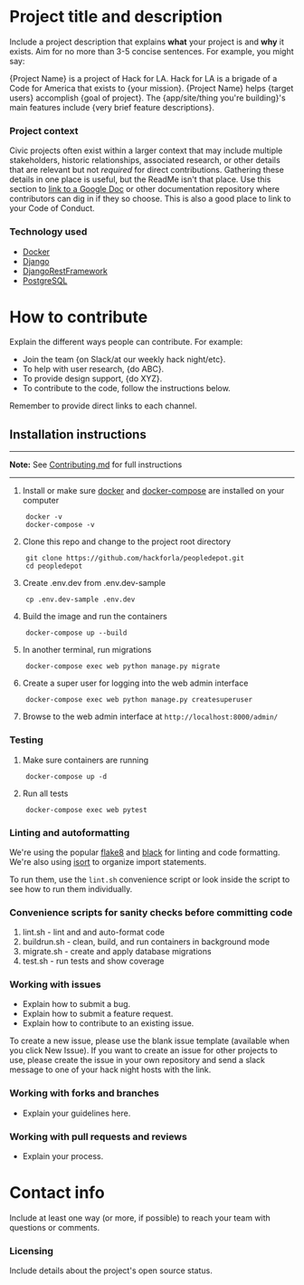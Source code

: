 # Project title and description

Include a project description that explains **what** your project is and **why** it exists. Aim for no more than 3-5 concise sentences. For example, you might say:

{Project Name} is a project of Hack for LA. Hack for LA is a brigade of a Code for America that exists to {your mission}. {Project Name} helps {target users} accomplish {goal of project}. The {app/site/thing you're building}'s main features include {very brief feature descriptions}.

### Project context

Civic projects often exist within a larger context that may include multiple stakeholders, historic relationships, associated research, or other details that are relevant but not *required* for direct contributions. Gathering these details in one place is useful, but the ReadMe isn't that place. Use this section to [link to a Google Doc](#) or other documentation repository where contributors can dig in if they so choose. This is also a good place to link to your Code of Conduct.

### Technology used

- [Docker][docker-docs]
- [Django][django-docs]
- [DjangoRestFramework][drf-docs]
- [PostgreSQL][postgres-docs]

# How to contribute

Explain the different ways people can contribute. For example:

- Join the team {on Slack/at our weekly hack night/etc}.
- To help with user research, {do ABC}.
- To provide design support, {do XYZ}.
- To contribute to the code, follow the instructions below.

Remember to provide direct links to each channel.

## Installation instructions

---

**Note:** See [Contributing.md][contributing] for full instructions

---

1. Install or make sure [docker][docker-install] and [docker-compose][docker-compose-install] are installed on your computer

```
    docker -v
    docker-compose -v
```

2. Clone this repo and change to the project root directory

```
    git clone https://github.com/hackforla/peopledepot.git
    cd peopledepot
```

3. Create .env.dev from .env.dev-sample

```
    cp .env.dev-sample .env.dev
```

4. Build the image and run the containers

```
    docker-compose up --build
```

5. In another terminal, run migrations

```
    docker-compose exec web python manage.py migrate
```

6. Create a super user for logging into the web admin interface

```
    docker-compose exec web python manage.py createsuperuser
```

7. Browse to the web admin interface at `http://localhost:8000/admin/`

### Testing

1. Make sure containers are running

```
    docker-compose up -d
```

2. Run all tests

```
    docker-compose exec web pytest
```

### Linting and autoformatting

We're using the popular [flake8][flake8-docs] and [black][black-docs] for linting and code formatting. We're also using [isort][isort-docs] to organize import statements.

To run them, use the `lint.sh` convenience script or look inside the script to see how to run them individually.

### Convenience scripts for sanity checks before committing code

1. lint.sh - lint and and auto-format code
1. buildrun.sh - clean, build, and run containers in background mode
1. migrate.sh - create and apply database migrations
1. test.sh - run tests and show coverage

### Working with issues

- Explain how to submit a bug.
- Explain how to submit a feature request.
- Explain how to contribute to an existing issue.

To create a new issue, please use the blank issue template (available when you click New Issue).  If you want to create an issue for other projects to use, please create the issue in your own repository and send a slack message to one of your hack night hosts with the link.

### Working with forks and branches

- Explain your guidelines here.

### Working with pull requests and reviews

- Explain your process.

# Contact info

Include at least one way (or more, if possible) to reach your team with questions or comments.

### Licensing

Include details about the project's open source status.

<!-- References section -->

[docker-docs]: https://www.postgresql.org/docs/
[django-docs]: https://docs.djangoproject.com/
[drf-docs]: https://www.django-rest-framework.org/tutorial/quickstart/
[postgres-docs]: https://www.postgresql.org/docs/
[contributing]: ./docs/contributing.md
[docker-install]: https://docs.docker.com/get-docker/
[docker-compose-install]: https://docs.docker.com/compose/install/
[flake8-docs]: https://github.com/pycqa/flake8
[black-docs]: https://github.com/psf/black
[isort-docs]: https://github.com/pycqa/isort/
